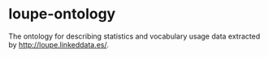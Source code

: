 # loupe-ontology
The ontology for describing statistics and vocabulary usage data extracted by http://loupe.linkeddata.es/.

